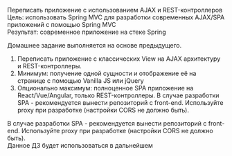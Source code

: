 Переписать приложение с использованием AJAX и REST-контроллеров
<br>Цель: использовать Spring MVC для разработки современных AJAX/SPA приложений c помощью Spring MVC
<br>Результат: современное приложение на стеке Spring

Домашнее задание выполняется на основе предыдущего.
1. Переписать приложение с классических View на AJAX архитектуру и REST-контроллеры.
2. Минимум: получение одной сущности и отображение её на странице с помощью Vanilla JS или jQuery
3. Опционально максимум: полноценное SPA приложение на React/Vue/Angular, только REST-контроллеры.
В случае разработки SPA - рекомендуется вынести репозиторий с front-end. Используйте proxy при разработке (настройки CORS не должно быть).

<p>В случае разработки SPA - рекомендуется вынести репозиторий с front-end. Используйте proxy при разработке (настройки CORS не должно быть).
<br>Данное ДЗ будет использоваться в дальнейшем 